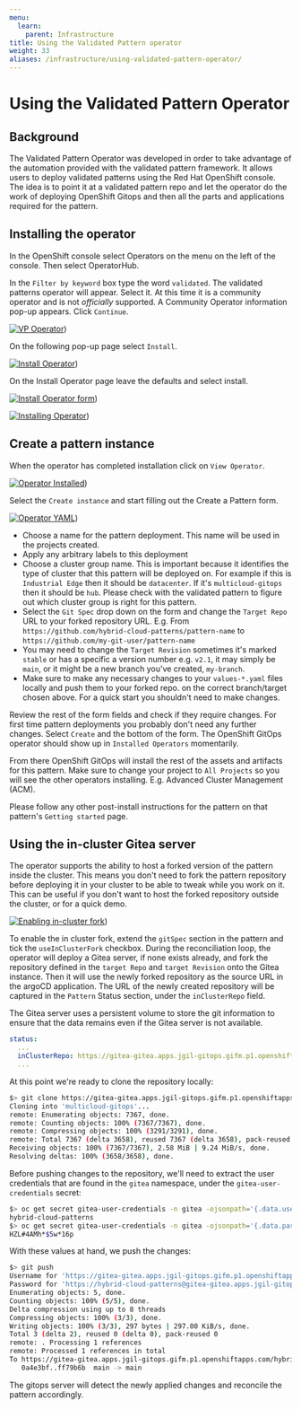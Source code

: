 ```yaml
---
menu:
  learn:
    parent: Infrastructure
title: Using the Validated Pattern operator
weight: 33
aliases: /infrastructure/using-validated-pattern-operator/
---
```


# Using the Validated Pattern Operator

## Background

The Validated Pattern Operator was developed in order to take advantage of the automation provided with the validated pattern framework. It allows users to deploy validated patterns using the Red Hat OpenShift console. The idea is to point it at a validated pattern repo and let the operator do the work of deploying OpenShift Gitops and then all the parts and applications required for the pattern.

## Installing the operator

In the OpenShift console select Operators on the menu on the left of the console. Then select OperatorHub.

In the `Filter by keyword` box type the word `validated`. The validated patterns operator will appear. Select it. At this time it is a community operator and is not *officially* supported. A Community Operator information pop-up appears. Click `Continue`.

[![VP Operator](/images/operator/select-vp-operator.png)](/images/operator/select-vp-operator.png))

On the following pop-up page select `Install`.

[![Install Operator](/images/operator/install-operator.png)](/images/operator/install-operator.png))

On the Install Operator page leave the defaults and select install.

[![Install Operator form](/images/operator/install-operator-form.png)](/images/operator/install-operator-form.png))

[![Installing Operator](/images/operator/installing-operator.png)](/images/operator/installing-operator.png))

## Create a pattern instance

When the operator has completed installation click on `View Operator`.

[![Operator Installed](/images/operator/operator-installed.png)](/images/operator/operator-installed.png))

Select the `Create instance` and start filling out the Create a Pattern form.

[![Operator YAML](/images/operator/create-a-pattern-0.3.png)](/images/operator/create-a-pattern-0.3.png))

* Choose a name for the pattern deployment. This name will be used in the projects created.
* Apply any arbitrary labels to this deployment
* Choose a cluster group name. This is important because it identifies the type of cluster that this pattern will be deployed on. For example if this is `Industrial Edge` then it should be `datacenter`. If it's `multicloud-gitops` then it should be `hub`. Please check with the validated pattern to figure out which cluster group is right for this pattern.
* Select the `Git Spec` drop down on the form and change the `Target Repo` URL to your forked repository URL. E.g. From `https://github.com/hybrid-cloud-patterns/pattern-name` to `https://github.com/my-git-user/pattern-name`
* You may need to change the `Target Revision` sometimes it's marked `stable` or has a specific a version number e.g. `v2.1`, it may simply be `main`, or it might be a new branch you've created, `my-branch`.
* Make sure to make any necessary changes to your `values-*.yaml` files locally and push them to your forked repo. on the correct branch/target chosen above. For a quick start you shouldn't need to make changes.

Review the rest of the form fields and check if they require changes. For first time pattern deployments you probably don't need any further changes. Select `Create` and the bottom of the form. The OpenShift GitOps operator should show up in `Installed Operators` momentarily.

From there OpenShift GitOps will install the rest of the assets and artifacts for this pattern. Make sure to change your project to `All Projects` so you will see the other operators installing. E.g. Advanced Cluster Management (ACM).

Please follow any other post-install instructions for the pattern on that pattern's `Getting started` page.

## Using the in-cluster Gitea server

The operator supports the ability to host a forked version of the pattern inside the cluster. This means you don't need to fork the pattern repository before deploying it in your cluster to be able to tweak while you work on it. This can be useful if you don't want to host the forked repository outside the cluster, or for a quick demo.

[![Enabling in-cluster fork](/images/operator/enable-in-cluster-fork.png)](/images/operator/enable-in-cluster-fork.png))

To enable the in cluster fork, extend the `gitSpec` section in the pattern and tick the `useInClusterFork` checkbox. During the reconciliation loop, the operator will deploy a Gitea server, if none exists already, and fork the repository defined in the `target Repo` and `target Revision` onto the Gitea instance. Then it will use the newly forked repository as the source URL in the argoCD application. The URL of the newly created repository will be captured in the `Pattern` Status section, under the `inClusterRepo` field.

The Gitea server uses a persistent volume to store the git information to ensure that the data remains even if the Gitea server is not available.

```yaml
status:
  ...
  inClusterRepo: https://gitea-gitea.apps.jgil-gitops.gifm.p1.openshiftapps.com/hybrid-cloud-patterns/multicloud-gitops.git
  ...
```

At this point we're ready to clone the repository locally:

```bash
$> git clone https://gitea-gitea.apps.jgil-gitops.gifm.p1.openshiftapps.com/hybrid-cloud-patterns/multicloud-gitops.git
Cloning into 'multicloud-gitops'...
remote: Enumerating objects: 7367, done.
remote: Counting objects: 100% (7367/7367), done.
remote: Compressing objects: 100% (3291/3291), done.
remote: Total 7367 (delta 3658), reused 7367 (delta 3658), pack-reused 0
Receiving objects: 100% (7367/7367), 2.58 MiB | 9.24 MiB/s, done.
Resolving deltas: 100% (3658/3658), done.
```

Before pushing changes to the repository, we'll need to extract the user credentials that are found in the `gitea` namespace, under the `gitea-user-credentials` secret:

```bash
$> oc get secret gitea-user-credentials -n gitea -ojsonpath='{.data.username}'|base64 -d
hybrid-cloud-patterns
$> oc get secret gitea-user-credentials -n gitea -ojsonpath='{.data.password}'|base64 -d
HZL#4AMh*$5w*16p
```

With these values at hand, we push the changes:

```bash
$> git push
Username for 'https://gitea-gitea.apps.jgil-gitops.gifm.p1.openshiftapps.com': hybrid-cloud-patterns
Password for 'https://hybrid-cloud-patterns@gitea-gitea.apps.jgil-gitops.gifm.p1.openshiftapps.com': ***************
Enumerating objects: 5, done.
Counting objects: 100% (5/5), done.
Delta compression using up to 8 threads
Compressing objects: 100% (3/3), done.
Writing objects: 100% (3/3), 297 bytes | 297.00 KiB/s, done.
Total 3 (delta 2), reused 0 (delta 0), pack-reused 0
remote: . Processing 1 references
remote: Processed 1 references in total
To https://gitea-gitea.apps.jgil-gitops.gifm.p1.openshiftapps.com/hybrid-cloud-patterns/multicloud-gitops.git
   0a4e3bf..ff79b6b  main -> main
```

The gitops server will detect the newly applied changes and reconcile the pattern accordingly.